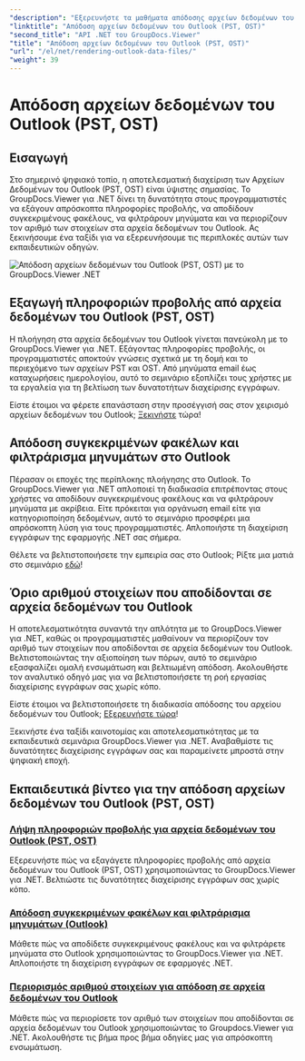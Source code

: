 ```yaml
---
"description": "Εξερευνήστε τα μαθήματα απόδοσης αρχείων δεδομένων του Outlook (PST, OST) με το GroupDocs.Viewer για .NET. Ανακαλύψτε αποτελεσματικές τεχνικές διαχείρισης εγγράφων χωρίς κόπο."
"linktitle": "Απόδοση αρχείων δεδομένων του Outlook (PST, OST)"
"second_title": "API .NET του GroupDocs.Viewer"
"title": "Απόδοση αρχείων δεδομένων του Outlook (PST, OST)"
"url": "/el/net/rendering-outlook-data-files/"
"weight": 39
---
```


# Απόδοση αρχείων δεδομένων του Outlook (PST, OST)

## Εισαγωγή

Στο σημερινό ψηφιακό τοπίο, η αποτελεσματική διαχείριση των Αρχείων Δεδομένων του Outlook (PST, OST) είναι ύψιστης σημασίας. Το GroupDocs.Viewer για .NET δίνει τη δυνατότητα στους προγραμματιστές να εξάγουν απρόσκοπτα πληροφορίες προβολής, να αποδίδουν συγκεκριμένους φακέλους, να φιλτράρουν μηνύματα και να περιορίζουν τον αριθμό των στοιχείων στα αρχεία δεδομένων του Outlook. Ας ξεκινήσουμε ένα ταξίδι για να εξερευνήσουμε τις περιπλοκές αυτών των εκπαιδευτικών οδηγών.

![Απόδοση αρχείων δεδομένων του Outlook (PST, OST) με το GroupDocs.Viewer .NET](/viewer/rendering-outlook-data-files/image.png)

## Εξαγωγή πληροφοριών προβολής από αρχεία δεδομένων του Outlook (PST, OST)
Η πλοήγηση στα αρχεία δεδομένων του Outlook γίνεται πανεύκολη με το GroupDocs.Viewer για .NET. Εξάγοντας πληροφορίες προβολής, οι προγραμματιστές αποκτούν γνώσεις σχετικά με τη δομή και το περιεχόμενο των αρχείων PST και OST. Από μηνύματα email έως καταχωρήσεις ημερολογίου, αυτό το σεμινάριο εξοπλίζει τους χρήστες με τα εργαλεία για τη βελτίωση των δυνατοτήτων διαχείρισης εγγράφων. 

Είστε έτοιμοι να φέρετε επανάσταση στην προσέγγισή σας στον χειρισμό αρχείων δεδομένων του Outlook; [Ξεκινήστε](./get-view-info-outlook-data-file/) τώρα!

## Απόδοση συγκεκριμένων φακέλων και φιλτράρισμα μηνυμάτων στο Outlook
Πέρασαν οι εποχές της περίπλοκης πλοήγησης στο Outlook. Το GroupDocs.Viewer για .NET απλοποιεί τη διαδικασία επιτρέποντας στους χρήστες να αποδίδουν συγκεκριμένους φακέλους και να φιλτράρουν μηνύματα με ακρίβεια. Είτε πρόκειται για οργάνωση email είτε για κατηγοριοποίηση δεδομένων, αυτό το σεμινάριο προσφέρει μια απρόσκοπτη λύση για τους προγραμματιστές. Απλοποιήστε τη διαχείριση εγγράφων της εφαρμογής .NET σας σήμερα.

Θέλετε να βελτιστοποιήσετε την εμπειρία σας στο Outlook; Ρίξτε μια ματιά στο σεμινάριο [εδώ](./render-specific-folders-and-filter-messages-outlook/)!

## Όριο αριθμού στοιχείων που αποδίδονται σε αρχεία δεδομένων του Outlook
Η αποτελεσματικότητα συναντά την απλότητα με το GroupDocs.Viewer για .NET, καθώς οι προγραμματιστές μαθαίνουν να περιορίζουν τον αριθμό των στοιχείων που αποδίδονται σε αρχεία δεδομένων του Outlook. Βελτιστοποιώντας την αξιοποίηση των πόρων, αυτό το σεμινάριο εξασφαλίζει ομαλή ενσωμάτωση και βελτιωμένη απόδοση. Ακολουθήστε τον αναλυτικό οδηγό μας για να βελτιστοποιήσετε τη ροή εργασίας διαχείρισης εγγράφων σας χωρίς κόπο.

Είστε έτοιμοι να βελτιστοποιήσετε τη διαδικασία απόδοσης του αρχείου δεδομένων του Outlook; [Εξερευνήστε τώρα](./limit-items-to-render-outlook-data-files/)!

Ξεκινήστε ένα ταξίδι καινοτομίας και αποτελεσματικότητας με τα εκπαιδευτικά σεμινάρια GroupDocs.Viewer για .NET. Αναβαθμίστε τις δυνατότητες διαχείρισης εγγράφων σας και παραμείνετε μπροστά στην ψηφιακή εποχή.
## Εκπαιδευτικά βίντεο για την απόδοση αρχείων δεδομένων του Outlook (PST, OST)
### [Λήψη πληροφοριών προβολής για αρχεία δεδομένων του Outlook (PST, OST)](./get-view-info-outlook-data-file/)
Εξερευνήστε πώς να εξαγάγετε πληροφορίες προβολής από αρχεία δεδομένων του Outlook (PST, OST) χρησιμοποιώντας το GroupDocs.Viewer για .NET. Βελτιώστε τις δυνατότητες διαχείρισης εγγράφων σας χωρίς κόπο.
### [Απόδοση συγκεκριμένων φακέλων και φιλτράρισμα μηνυμάτων (Outlook)](./render-specific-folders-and-filter-messages-outlook/)
Μάθετε πώς να αποδίδετε συγκεκριμένους φακέλους και να φιλτράρετε μηνύματα στο Outlook χρησιμοποιώντας το GroupDocs.Viewer για .NET. Απλοποιήστε τη διαχείριση εγγράφων σε εφαρμογές .NET.
### [Περιορισμός αριθμού στοιχείων για απόδοση σε αρχεία δεδομένων του Outlook](./limit-items-to-render-outlook-data-files/)
Μάθετε πώς να περιορίσετε τον αριθμό των στοιχείων που αποδίδονται σε αρχεία δεδομένων του Outlook χρησιμοποιώντας το Groupdocs.Viewer για .NET. Ακολουθήστε τις βήμα προς βήμα οδηγίες μας για απρόσκοπτη ενσωμάτωση.